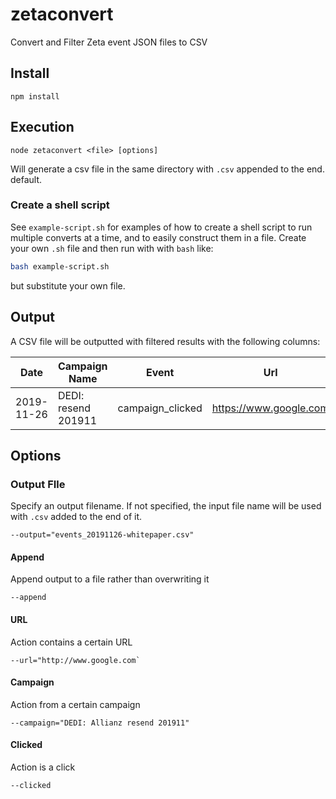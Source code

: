 # zetaconvert
Convert and Filter Zeta event JSON files to CSV

## Install
```
npm install
```

## Execution
```
node zetaconvert <file> [options]
```
Will generate a csv file in the same directory with `.csv` appended to the end.
default.

### Create a shell script
See `example-script.sh` for examples of how to create a shell script to run multiple converts at a time, and to easily construct them in a file. Create your own `.sh` file and then run with with `bash` like:

```bash
bash example-script.sh
```
but substitute your own file.

## Output
A CSV file will be outputted with filtered results with the following columns:

| Date | Campaign Name | Event | Url | Email |
| ---- | ---- | ---- | ---- | ---- |
|2019-11-26|DEDI: resend 201911|campaign_clicked|https://www.google.com|stevepfisterer@gmail.com|

## Options

### Output FIle
Specify an output filename. If not specified, the input file name will be used with `.csv` added to the end of it.
```
--output="events_20191126-whitepaper.csv"
```


#### Append
Append output to a file rather than overwriting it
```
--append
```

#### URL
Action contains a certain URL
```
--url="http://www.google.com`
```

#### Campaign
Action from a certain campaign
```
--campaign="DEDI: Allianz resend 201911" 
```

#### Clicked
Action is a click
```
--clicked
```
